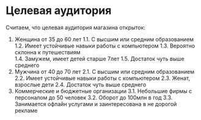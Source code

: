 # Целевая аудитория

Считаем, что целевая аудитория магазина открыток:

1. Женщина от 35 до 60 лет
   1.1. С высшим или средним образованием
   1.2. Имеет устойчивые навыки работы с компьютером
   1.3. Вероятно склонна к путешествиям  
   1.4. Замужем, имеет детей старше 7лет
   1.5. Достаток чуть выше среднего
2. Мужчина от 40 до 70 лет
   2.1. С высшим или средним образованием
   2.2. Имеет устойчивые навыки работы с компьютером
   2.3. Женат, взрослые дети
   2.4. Достаток чуть выше среднего 
3. Коммерческие и бюджетные организации
   3.1. Небольшие фирмы с персоналом до 50 человек
   3.2. Оборот до 100млн в год
   3.3. Занимается офлайн услугами и заинтересована в не дорогой рекламе 